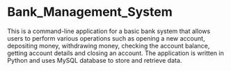 # Bank_Management_System
This is a command-line application for a basic bank system that allows users to perform various operations such as opening a new account, depositing money, withdrawing money, checking the account balance, getting account details and closing an account. The application is written in Python and uses MySQL database to store and retrieve data.

